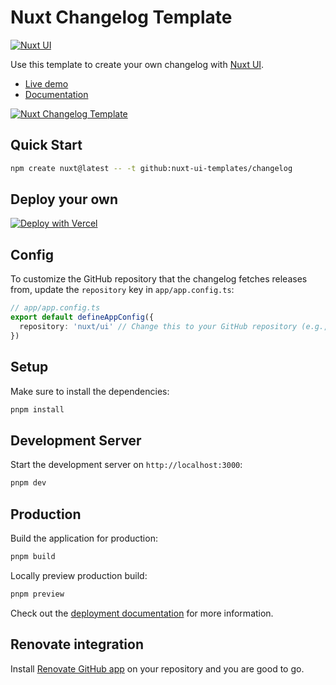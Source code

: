 # Nuxt Changelog Template

[![Nuxt UI](https://img.shields.io/badge/Made%20with-Nuxt%20UI-00DC82?logo=nuxt&labelColor=020420)](https://ui.nuxt.com)

Use this template to create your own changelog with [Nuxt UI](https://ui.nuxt.com).

- [Live demo](https://changelog-template.nuxt.dev/)
- [Documentation](https://ui.nuxt.com/getting-started/installation/nuxt)

<a href="https://changelog-template.nuxt.dev/" target="_blank">
  <picture>
    <source media="(prefers-color-scheme: dark)" srcset="https://ui.nuxt.com/assets/templates/nuxt/changelog-dark.png">
    <source media="(prefers-color-scheme: light)" srcset="https://ui.nuxt.com/assets/templates/nuxt/changelog-light.png">
    <img alt="Nuxt Changelog Template" src="https://ui.nuxt.com/assets/templates/nuxt/changelog-light.png">
  </picture>
</a>

## Quick Start

```bash [Terminal]
npm create nuxt@latest -- -t github:nuxt-ui-templates/changelog
```

## Deploy your own

[![Deploy with Vercel](https://vercel.com/button)](https://vercel.com/new/clone?repository-name=changelog&repository-url=https%3A%2F%2Fgithub.com%2Fnuxt-ui-templates%2Fchangelog&demo-image=https%3A%2F%2Fui.nuxt.com%2Fassets%2Ftemplates%2Fnuxt%2Fchangelog-dark.png&demo-url=https%3A%2F%2Fchangelog-template.nuxt.dev%2F&demo-title=Nuxt%20Changelog%20Template&demo-description=A%20changelog%20template%20to%20display%20your%20repository%20releases%20notes%20from%20GitHub%20powered%20by%20Nuxt%20MDC.)

## Config

To customize the GitHub repository that the changelog fetches releases from, update the `repository` key in `app/app.config.ts`:

```ts [app/app.config.ts]
// app/app.config.ts
export default defineAppConfig({
  repository: 'nuxt/ui' // Change this to your GitHub repository (e.g., 'facebook/react')
})
```

## Setup

Make sure to install the dependencies:

```bash
pnpm install
```

## Development Server

Start the development server on `http://localhost:3000`:

```bash
pnpm dev
```

## Production

Build the application for production:

```bash
pnpm build
```

Locally preview production build:

```bash
pnpm preview
```

Check out the [deployment documentation](https://nuxt.com/docs/getting-started/deployment) for more information.

## Renovate integration

Install [Renovate GitHub app](https://github.com/apps/renovate/installations/select_target) on your repository and you are good to go.

